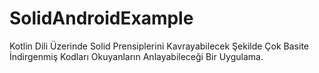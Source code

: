 
# SolidAndroidExample  

Kotlin Dili Üzerinde Solid Prensiplerini Kavrayabilecek Şekilde Çok Basite İndirgenmiş Kodları Okuyanların Anlayabileceği Bir Uygulama.
